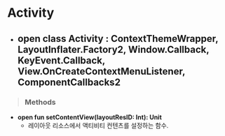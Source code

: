 # Activity

* **open class Activity : ContextThemeWrapper, LayoutInflater.Factory2, Window.Callback, KeyEvent.Callback, View.OnCreateContextMenuListener, ComponentCallbacks2**
    - 

> ### Methods
* **open fun setContentView(layoutResID: Int): Unit**
    - 레이아웃 리소스에서 액티비티 컨텐츠를 설정하는 함수.